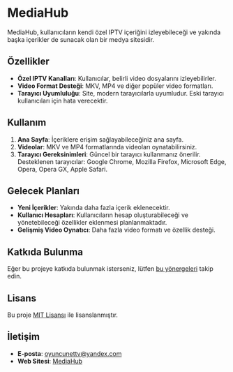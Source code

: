 # MediaHub

MediaHub, kullanıcıların kendi özel IPTV içeriğini izleyebileceği ve yakında başka içerikler de sunacak olan bir medya sitesidir. 

## Özellikler

- **Özel IPTV Kanalları**: Kullanıcılar, belirli video dosyalarını izleyebilirler.
- **Video Format Desteği**: MKV, MP4 ve diğer popüler video formatları.
- **Tarayıcı Uyumluluğu**: Site, modern tarayıcılarla uyumludur. Eski tarayıcı kullanıcıları için hata verecektir.

## Kullanım

1. **Ana Sayfa**: İçeriklere erişim sağlayabileceğiniz ana sayfa.
2. **Videolar**: MKV ve MP4 formatlarında videoları oynatabilirsiniz.
3. **Tarayıcı Gereksinimleri**: Güncel bir tarayıcı kullanmanız önerilir. Desteklenen tarayıcılar: Google Chrome, Mozilla Firefox, Microsoft Edge, Opera, Opera GX, Apple Safari.

## Gelecek Planları

- **Yeni İçerikler**: Yakında daha fazla içerik eklenecektir.
- **Kullanıcı Hesapları**: Kullanıcıların hesap oluşturabileceği ve yönetebileceği özellikler eklenmesi planlanmaktadır.
- **Gelişmiş Video Oynatıcı**: Daha fazla video formatı ve özellik desteği.

## Katkıda Bulunma

Eğer bu projeye katkıda bulunmak isterseniz, lütfen [bu yönergeleri](CONTRIBUTING.md) takip edin.

## Lisans

Bu proje [MIT Lisansı](LICENSE) ile lisanslanmıştır.

## İletişim

- **E-posta**: [oyuncunettv@yandex.com](mailto:oyuncunettv@yandex.com)
- **Web Sitesi**: [MediaHub]([https://oyuncunettv.github.io/mediahub/])
